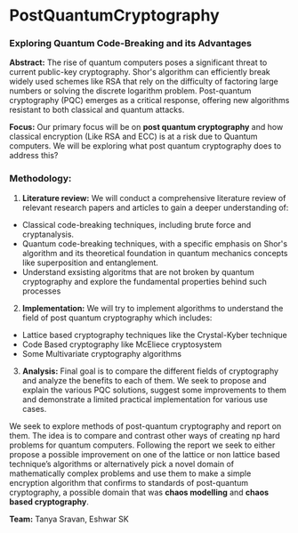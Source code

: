 # PostQuantumCryptography
### Exploring Quantum Code-Breaking and its Advantages
__Abstract:__ The rise of quantum computers poses a significant threat to current public-key cryptography. Shor's algorithm can efficiently break widely used schemes like RSA that rely on the difficulty of factoring large numbers or solving the discrete logarithm problem. Post-quantum cryptography (PQC) emerges as a critical response, offering new algorithms resistant to both classical and quantum attacks.

__Focus:__ Our primary focus will be on __post quantum cryptography__ and how classical encryption (Like RSA and ECC) is at a risk due to Quantum computers. We will be exploring what post quantum cryptography does to address this?

### Methodology:
1. __Literature review:__ We will conduct a comprehensive literature review of relevant
research papers and articles to gain a deeper understanding of:
* Classical code-breaking techniques, including brute force and cryptanalysis.
* Quantum code-breaking techniques, with a specific emphasis on Shor's
algorithm and its theoretical foundation in quantum mechanics concepts like
superposition and entanglement.
* Understand exsisting algoritms that are not broken by quantum cryptography and explore the fundamental properties behind such processes
2. __Implementation:__ We will try to implement algorithms to understand the field of post quantum cryptography which includes:
* Lattice based cryptography techniques like the Crystal-Kyber technique
* Code Based cryptography like McEliece cryptosystem
* Some Multivariate cryptography algorithms
3. __Analysis:__ Final goal is to compare the different fields of cryptography and analyze the benefits to each of them. We seek to propose and explain the various PQC solutions, suggest some improvements to them and demonstrate a limited practical implementation for various use cases.

We seek to explore methods of post-quantum cryptography and report on them. The idea is to compare and contrast other ways of creating np hard problems for quantum computers. Following the report we seek to either propose a possible improvement on one of the lattice or non lattice based technique’s algorithms or alternatively pick a novel domain of mathematically complex problems and use them to make a simple encryption algorithm that confirms to standards of post-quantum cryptography, a possible domain that was __chaos modelling__ and __chaos based cryptography__.

__Team:__ Tanya Sravan, Eshwar SK
